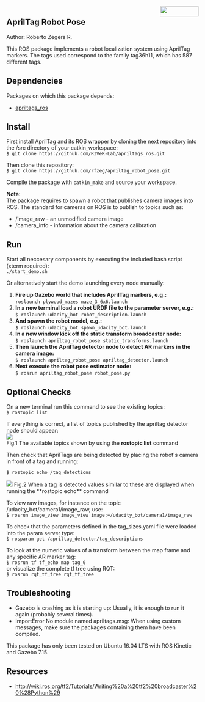 <img src="https://raw.githubusercontent.com/rfzeg/apriltag_robot_pose/master/docs/imgs/ros_logo.png" align="right" width="101" height="27" /> 
 
## AprilTag Robot Pose
Author: Roberto Zegers R.

This ROS package implements a robot localization system using AprilTag markers. The tags used correspond to the family tag36h11, which has 587 different tags.

## Dependencies
Packages on which this package depends:
+ [apriltags_ros](https://github.com/RIVeR-Lab/apriltags_ros)

## Install

First install AprilTag and its ROS wrapper by cloning the next repository into the /src directory of your catkin_workspace:  
`$ git clone https://github.com/RIVeR-Lab/apriltags_ros.git`  

Then clone this repository:  
`$ git clone https://github.com/rfzeg/apriltag_robot_pose.git`  

Compile the package with `catkin_make` and source your workspace.

**Note:**  
The package requires to spawn a robot that publishes camera images into ROS. The standard for cameras on ROS is to publish to topics such as:  
+ /image_raw - an unmodified camera image
+ /camera_info - information about the camera calibration

## Run

Start all neccesary components by executing the included bash script (xterm required):  
`./start_demo.sh`

Or alternatively start the demo launching every node manually:  

1.  **Fire up Gazebo world that includes AprilTag markers, e.g.:**  
    `roslaunch plywood_mazes maze_3_6x6.launch`
2.  **In a new terminal load a robot URDF file to the parameter server, e.g.:**  
    `$ roslaunch udacity_bot robot_description.launch`
3.  **And spawn the robot model, e.g.:**  
    `$ roslaunch udacity_bot spawn_udacity_bot.launch`
4.  **In a new window kick off the static transform broadcaster node:**  
    `$ roslaunch apriltag_robot_pose static_transforms.launch`
5.  **Then launch the AprilTag detector node to detect AR markers in the camera image:**  
    `$ roslaunch apriltag_robot_pose apriltag_detector.launch`
6.  **Next execute the robot pose estimator node:**  
    `$ rosrun apriltag_robot_pose robot_pose.py`

## Optional Checks

On a new terminal run this command to see the existing topics:  
`$ rostopic list`  

If everything is correct, a list of topics published by the apriltag detector node should appear:  
<img src="https://raw.githubusercontent.com/rfzeg/apriltag_robot_pose/master/docs/imgs/rostopic_list_result.png">  
Fig.1 The available topics shown by using the **rostopic list** command  

Then check that AprilTags are being detected by placing the robot's camera in front of a tag and running:

`$ rostopic echo /tag_detections`  

<img src="https://raw.githubusercontent.com/rfzeg/apriltag_robot_pose/master/docs/imgs/rostopic_echo_result.png">  
Fig.2 When a tag is detected values similar to these are displayed when running the **rostopic echo** command  


To view raw images, for instance on the topic /udacity_bot/camera1/image\_raw, use:  
`$ rosrun image_view image_view image:=/udacity_bot/camera1/image_raw`  

To check that the parameters defined in the tag\_sizes.yaml file were loaded into the param server type:  
`$ rosparam get /apriltag_detector/tag_descriptions`  

To look at the numeric values of a transform between the map frame and any specific AR marker tag:  
`$ rosrun tf tf_echo map tag_0`  
or visualize the complete tf tree using RQT:  
`$ rosrun rqt_tf_tree rqt_tf_tree`  

## Troubleshooting
+ Gazebo is crashing as it is starting up: Usually, it is enough to run it again (probably several times).
+ ImportError No module named apriltags.msg: When using custom messages, make sure the packages containing them have been compiled.

This package has only been tested on Ubuntu 16.04 LTS with ROS Kinetic and Gazebo 7.15.

## Resources
+ http://wiki.ros.org/tf2/Tutorials/Writing%20a%20tf2%20broadcaster%20%28Python%29
